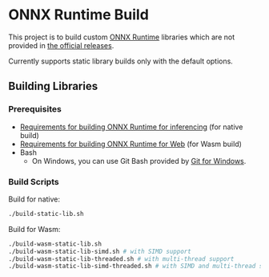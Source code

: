 # ONNX Runtime Build

This project is to build custom [ONNX Runtime](https://onnxruntime.ai) libraries which are not provided in [the official releases](https://github.com/microsoft/onnxruntime/releases).

Currently supports static library builds only with the default options.

## Building Libraries

### Prerequisites

- [Requirements for building ONNX Runtime for inferencing](https://onnxruntime.ai/docs/build/inferencing.html#prerequisites) (for native build)
- [Requirements for building ONNX Runtime for Web](https://onnxruntime.ai/docs/build/inferencing.html#prerequisites) (for Wasm build)
- Bash
  - On Windows, you can use Git Bash provided by [Git for Windows](https://git-scm.com/download/win).

### Build Scripts

Build for native:

```sh
./build-static-lib.sh
```

Build for Wasm:

```sh
./build-wasm-static-lib.sh
./build-wasm-static-lib-simd.sh # with SIMD support
./build-wasm-static-lib-threaded.sh # with multi-thread support
./build-wasm-static-lib-simd-threaded.sh # with SIMD and multi-thread support
```
